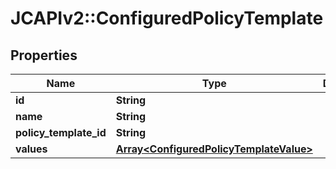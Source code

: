 # JCAPIv2::ConfiguredPolicyTemplate

## Properties
Name | Type | Description | Notes
------------ | ------------- | ------------- | -------------
**id** | **String** |  | [optional] 
**name** | **String** |  | [optional] 
**policy_template_id** | **String** |  | [optional] 
**values** | [**Array&lt;ConfiguredPolicyTemplateValue&gt;**](ConfiguredPolicyTemplateValue.md) |  | [optional] 

